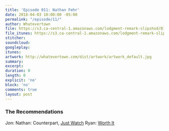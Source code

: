 ```yaml
---
title: 'Episode 011: Nathan Fehr'
date: 2018-04-03 10:00:00 -05:00
permalink: "/episode/11/"
author: Whatevertown
file: https://s3.ca-central-1.amazonaws.com/lodgment-remark-slipshod/012.mp3
file_itunes: https://s3.ca-central-1.amazonaws.com/lodgment-remark-slipshod/012.m4a
stitcher: 
soundcloud: 
googleplay: 
itunes: 
artwork: http://whatevertown.com/dist/artwork/artwork_default.jpg
summary: 
excerpt: 
duration: 0
length: 0
explicit: 'no'
block: 'no'
comments: true
layout: post
---
```


### The Recommendations
Jon: 
Nathan: Counterpart, [Just Watch](https://www.justwatch.com)
Ryan: [Worth It](https://www.buzzfeed.com/worthit)
